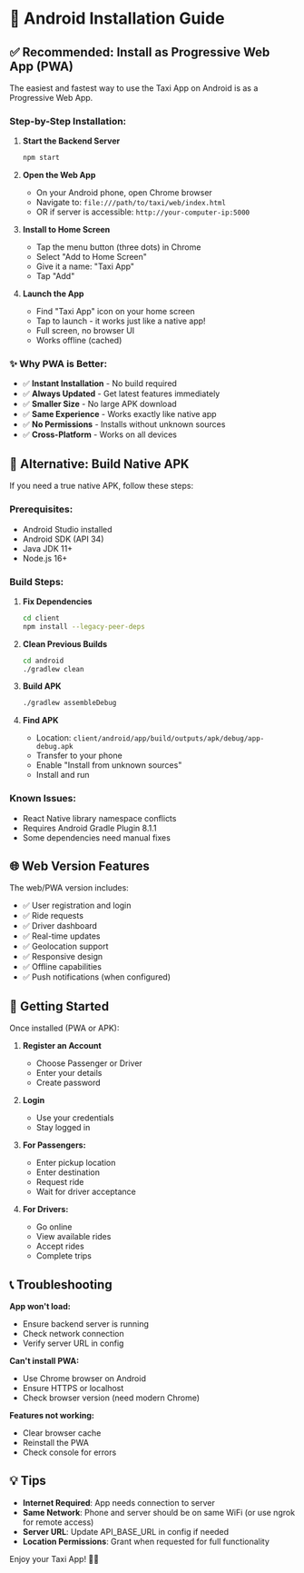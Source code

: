 # 📱 Android Installation Guide

## ✅ Recommended: Install as Progressive Web App (PWA)

The easiest and fastest way to use the Taxi App on Android is as a Progressive Web App.

### Step-by-Step Installation:

1. **Start the Backend Server**
   ```bash
   npm start
   ```

2. **Open the Web App**
   - On your Android phone, open Chrome browser
   - Navigate to: `file:///path/to/taxi/web/index.html`
   - OR if server is accessible: `http://your-computer-ip:5000`

3. **Install to Home Screen**
   - Tap the menu button (three dots) in Chrome
   - Select "Add to Home Screen"
   - Give it a name: "Taxi App"
   - Tap "Add"

4. **Launch the App**
   - Find "Taxi App" icon on your home screen
   - Tap to launch - it works just like a native app!
   - Full screen, no browser UI
   - Works offline (cached)

### ✨ Why PWA is Better:

- ✅ **Instant Installation** - No build required
- ✅ **Always Updated** - Get latest features immediately
- ✅ **Smaller Size** - No large APK download
- ✅ **Same Experience** - Works exactly like native app
- ✅ **No Permissions** - Installs without unknown sources
- ✅ **Cross-Platform** - Works on all devices

## 🔧 Alternative: Build Native APK

If you need a true native APK, follow these steps:

### Prerequisites:
- Android Studio installed
- Android SDK (API 34)
- Java JDK 11+
- Node.js 16+

### Build Steps:

1. **Fix Dependencies**
   ```bash
   cd client
   npm install --legacy-peer-deps
   ```

2. **Clean Previous Builds**
   ```bash
   cd android
   ./gradlew clean
   ```

3. **Build APK**
   ```bash
   ./gradlew assembleDebug
   ```

4. **Find APK**
   - Location: `client/android/app/build/outputs/apk/debug/app-debug.apk`
   - Transfer to your phone
   - Enable "Install from unknown sources"
   - Install and run

### Known Issues:
- React Native library namespace conflicts
- Requires Android Gradle Plugin 8.1.1
- Some dependencies need manual fixes

## 🌐 Web Version Features

The web/PWA version includes:
- ✅ User registration and login
- ✅ Ride requests
- ✅ Driver dashboard  
- ✅ Real-time updates
- ✅ Geolocation support
- ✅ Responsive design
- ✅ Offline capabilities
- ✅ Push notifications (when configured)

## 🚀 Getting Started

Once installed (PWA or APK):

1. **Register an Account**
   - Choose Passenger or Driver
   - Enter your details
   - Create password

2. **Login**
   - Use your credentials
   - Stay logged in

3. **For Passengers:**
   - Enter pickup location
   - Enter destination
   - Request ride
   - Wait for driver acceptance

4. **For Drivers:**
   - Go online
   - View available rides
   - Accept rides
   - Complete trips

## 📞 Troubleshooting

**App won't load:**
- Ensure backend server is running
- Check network connection
- Verify server URL in config

**Can't install PWA:**
- Use Chrome browser on Android
- Ensure HTTPS or localhost
- Check browser version (need modern Chrome)

**Features not working:**
- Clear browser cache
- Reinstall the PWA
- Check console for errors

## 💡 Tips

- **Internet Required**: App needs connection to server
- **Same Network**: Phone and server should be on same WiFi (or use ngrok for remote access)
- **Server URL**: Update API_BASE_URL in config if needed
- **Location Permissions**: Grant when requested for full functionality

Enjoy your Taxi App! 🚗📱

